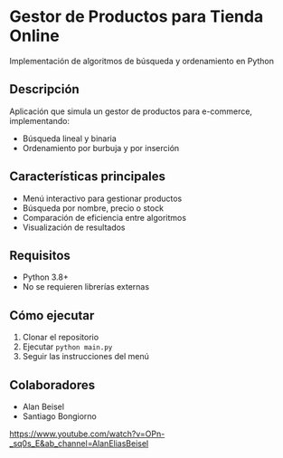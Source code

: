 # Gestor de Productos para Tienda Online

Implementación de algoritmos de búsqueda y ordenamiento en Python

## Descripción
Aplicación que simula un gestor de productos para e-commerce, implementando:
- Búsqueda lineal y binaria
- Ordenamiento por burbuja y por inserción

## Características principales
- Menú interactivo para gestionar productos
- Búsqueda por nombre, precio o stock
- Comparación de eficiencia entre algoritmos
- Visualización de resultados

## Requisitos
- Python 3.8+
- No se requieren librerías externas

## Cómo ejecutar
1. Clonar el repositorio
2. Ejecutar `python main.py`
3. Seguir las instrucciones del menú

## Colaboradores
- Alan Beisel
- Santiago Bongiorno

https://www.youtube.com/watch?v=OPn-_sq0s_E&ab_channel=AlanEliasBeisel